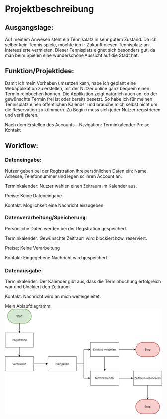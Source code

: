 # Projektbeschreibung

## Ausgangslage:
Auf meinem Anwesen steht ein Tennisplatz in sehr gutem Zustand. Da ich selber kein Tennis spiele, möchte ich in Zukunft diesen Tennisplatz an Interessierte vermieten. Dieser Tennisplatz eignet sich besonders gut, da man beim Spielen eine wunderschöne Aussicht auf die Stadt hat.

## Funktion/Projektidee:
Damit ich mein Vorhaben umsetzen kann, habe ich geplant eine Webapplikation zu erstellen, mit der Nutzer online ganz bequem einen Termin reinbuchen können. Die Applikation zeigt natürlich auch an, ob der gewünschte Termin frei ist oder bereits besetzt. So habe ich für meinen Tennisplatz einen öffentlichen Kalender und brauche mich selbst nicht um die Reservation zu kümmern. Zu Beginn muss sich jeder Nutzer registrieren und verifizieren.

Nach dem Erstellen des Accounts - Navigation:
Terminkalender
Preise
Kontakt

## Workflow:
### Dateneingabe:
Nutzer geben bei der Registration ihre persönlichen Daten ein: Name, Adresse, Telefonnummer und legen so ihren Account an.

Terminkalender:
Nutzer wählen einen Zeitraum im Kalender aus.

Preise:
Keine Dateneingabe

Kontakt:
Möglichkeit eine Nachricht einzugeben.


### Datenverarbeitung/Speicherung:
Persönliche Daten werden bei der Registration gespeichert.

Terminkalender:
Gewünschte Zeitraum wird blockiert bzw. reserviert.

Preise:
Keine Verarbeitung

Kontakt:
Eingegebene Nachricht wird gespeichert.

### Datenausgabe:
Terminkalender:
Der Kalender gibt aus, dass die Terminbuchung erfolgreich war und blockiert den Zeitraum.

Kontakt:
Nachricht wird an mich weitergeleitet.


Mein Ablaufdiagramm:
![Ablaufdiagramm](programmieren.png)